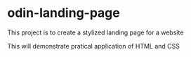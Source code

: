 # odin-landing-page

This project is to create a stylized landing page for a website

This will demonstrate pratical application of HTML and CSS